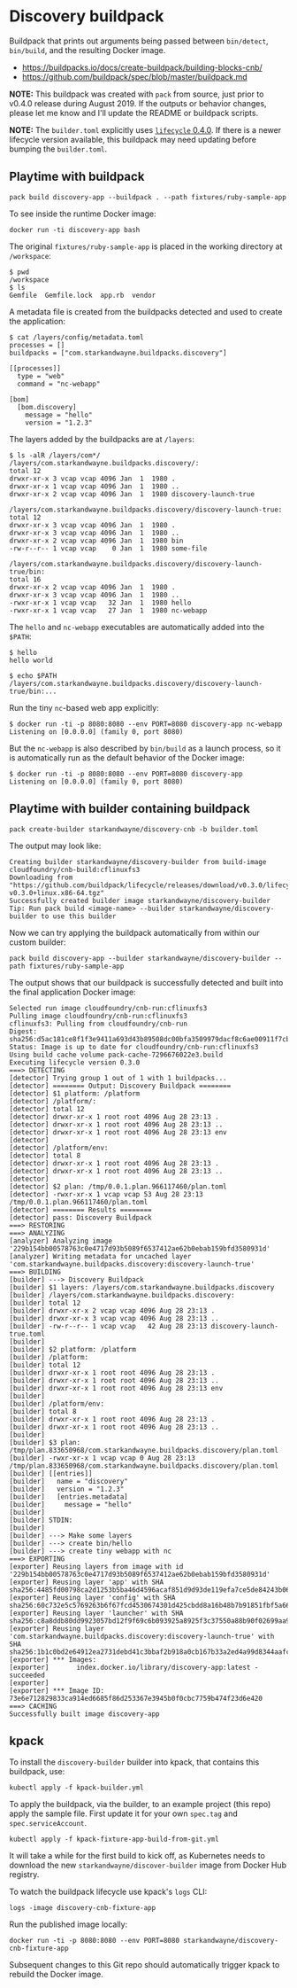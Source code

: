 # Discovery buildpack

Buildpack that prints out arguments being passed between `bin/detect`, `bin/build`, and the resulting Docker image.

* https://buildpacks.io/docs/create-buildpack/building-blocks-cnb/
* https://github.com/buildpack/spec/blob/master/buildpack.md

**NOTE:** This buildpack was created with `pack` from source, just prior to v0.4.0 release during August 2019. If the outputs or behavior changes, please let me know and I'll update the README or buildpack scripts.

**NOTE:** The `builder.toml` explicitly uses [`lifecycle` 0.4.0](https://github.com/buildpack/lifecycle/releases/tag/v0.4.0). If there is a newer lifecycle version available, this buildpack may need updating before bumping the `builder.toml`.

## Playtime with buildpack

```plain
pack build discovery-app --buildpack . --path fixtures/ruby-sample-app
```

To see inside the runtime Docker image:

```plain
docker run -ti discovery-app bash
```

The original `fixtures/ruby-sample-app` is placed in the working directory at `/workspace`:

```plain
$ pwd
/workspace
$ ls
Gemfile  Gemfile.lock  app.rb  vendor
```

A metadata file is created from the buildpacks detected and used to create the application:

```plain
$ cat /layers/config/metadata.toml
processes = []
buildpacks = ["com.starkandwayne.buildpacks.discovery"]

[[processes]]
  type = "web"
  command = "nc-webapp"

[bom]
  [bom.discovery]
    message = "hello"
    version = "1.2.3"
```

The layers added by the buildpacks are at `/layers`:

```plain
$ ls -alR /layers/com*/
/layers/com.starkandwayne.buildpacks.discovery/:
total 12
drwxr-xr-x 3 vcap vcap 4096 Jan  1  1980 .
drwxr-xr-x 1 vcap vcap 4096 Jan  1  1980 ..
drwxr-xr-x 2 vcap vcap 4096 Jan  1  1980 discovery-launch-true

/layers/com.starkandwayne.buildpacks.discovery/discovery-launch-true:
total 12
drwxr-xr-x 3 vcap vcap 4096 Jan  1  1980 .
drwxr-xr-x 3 vcap vcap 4096 Jan  1  1980 ..
drwxr-xr-x 2 vcap vcap 4096 Jan  1  1980 bin
-rw-r--r-- 1 vcap vcap    0 Jan  1  1980 some-file

/layers/com.starkandwayne.buildpacks.discovery/discovery-launch-true/bin:
total 16
drwxr-xr-x 2 vcap vcap 4096 Jan  1  1980 .
drwxr-xr-x 3 vcap vcap 4096 Jan  1  1980 ..
-rwxr-xr-x 1 vcap vcap   32 Jan  1  1980 hello
-rwxr-xr-x 1 vcap vcap   27 Jan  1  1980 nc-webapp
```

The `hello` and `nc-webapp` executables are automatically added into the `$PATH`:

```plain
$ hello
hello world

$ echo $PATH
/layers/com.starkandwayne.buildpacks.discovery/discovery-launch-true/bin:...
```

Run the tiny `nc`-based web app explicitly:

```plain
$ docker run -ti -p 8080:8080 --env PORT=8080 discovery-app nc-webapp
Listening on [0.0.0.0] (family 0, port 8080)
```

But the `nc-webapp` is also described by `bin/build` as a launch process, so it is automatically run as the default behavior of the Docker image:

```plain
$ docker run -ti -p 8080:8080 --env PORT=8080 discovery-app
Listening on [0.0.0.0] (family 0, port 8080)
```

## Playtime with builder containing buildpack

```plain
pack create-builder starkandwayne/discovery-cnb -b builder.toml
```

The output may look like:

```plain
Creating builder starkandwayne/discovery-builder from build-image cloudfoundry/cnb-build:cflinuxfs3
Downloading from "https://github.com/buildpack/lifecycle/releases/download/v0.3.0/lifecycle-v0.3.0+linux.x86-64.tgz"
Successfully created builder image starkandwayne/discovery-builder
Tip: Run pack build <image-name> --builder starkandwayne/discovery-builder to use this builder
```

Now we can try applying the buildpack automatically from within our custom builder:

```plain
pack build discovery-app --builder starkandwayne/discovery-builder --path fixtures/ruby-sample-app
```

The output shows that our buildpack is successfully detected and built into the final application Docker image:

```plain
Selected run image cloudfoundry/cnb-run:cflinuxfs3
Pulling image cloudfoundry/cnb-run:cflinuxfs3
cflinuxfs3: Pulling from cloudfoundry/cnb-run
Digest: sha256:d5ac181ce8f1f3e9411a693d43b89508dc00bfa3509979dacf8c6ae00911f7cb
Status: Image is up to date for cloudfoundry/cnb-run:cflinuxfs3
Using build cache volume pack-cache-7296676022e3.build
Executing lifecycle version 0.3.0
===> DETECTING
[detector] Trying group 1 out of 1 with 1 buildpacks...
[detector] ======== Output: Discovery Buildpack ========
[detector] $1 platform: /platform
[detector] /platform/:
[detector] total 12
[detector] drwxr-xr-x 1 root root 4096 Aug 28 23:13 .
[detector] drwxr-xr-x 1 root root 4096 Aug 28 23:13 ..
[detector] drwxr-xr-x 1 root root 4096 Aug 28 23:13 env
[detector]
[detector] /platform/env:
[detector] total 8
[detector] drwxr-xr-x 1 root root 4096 Aug 28 23:13 .
[detector] drwxr-xr-x 1 root root 4096 Aug 28 23:13 ..
[detector]
[detector] $2 plan: /tmp/0.0.1.plan.966117460/plan.toml
[detector] -rwxr-xr-x 1 vcap vcap 53 Aug 28 23:13 /tmp/0.0.1.plan.966117460/plan.toml
[detector] ======== Results ========
[detector] pass: Discovery Buildpack
===> RESTORING
===> ANALYZING
[analyzer] Analyzing image '229b154bb00578763c0e4717d93b5089f6537412ae62b0ebab159bfd3580931d'
[analyzer] Writing metadata for uncached layer 'com.starkandwayne.buildpacks.discovery:discovery-launch-true'
===> BUILDING
[builder] ---> Discovery Buildpack
[builder] $1 layers: /layers/com.starkandwayne.buildpacks.discovery
[builder] /layers/com.starkandwayne.buildpacks.discovery:
[builder] total 12
[builder] drwxr-xr-x 2 vcap vcap 4096 Aug 28 23:13 .
[builder] drwxr-xr-x 3 vcap vcap 4096 Aug 28 23:13 ..
[builder] -rw-r--r-- 1 vcap vcap   42 Aug 28 23:13 discovery-launch-true.toml
[builder]
[builder] $2 platform: /platform
[builder] /platform:
[builder] total 12
[builder] drwxr-xr-x 1 root root 4096 Aug 28 23:13 .
[builder] drwxr-xr-x 1 root root 4096 Aug 28 23:13 ..
[builder] drwxr-xr-x 1 root root 4096 Aug 28 23:13 env
[builder]
[builder] /platform/env:
[builder] total 8
[builder] drwxr-xr-x 1 root root 4096 Aug 28 23:13 .
[builder] drwxr-xr-x 1 root root 4096 Aug 28 23:13 ..
[builder]
[builder] $3 plan: /tmp/plan.833650968/com.starkandwayne.buildpacks.discovery/plan.toml
[builder] -rwxr-xr-x 1 vcap vcap 0 Aug 28 23:13 /tmp/plan.833650968/com.starkandwayne.buildpacks.discovery/plan.toml
[builder] [[entries]]
[builder]   name = "discovery"
[builder]   version = "1.2.3"
[builder]   [entries.metadata]
[builder]     message = "hello"
[builder]
[builder] STDIN:
[builder]
[builder] ---> Make some layers
[builder] ---> create bin/hello
[builder] ---> create tiny webapp with nc
===> EXPORTING
[exporter] Reusing layers from image with id '229b154bb00578763c0e4717d93b5089f6537412ae62b0ebab159bfd3580931d'
[exporter] Reusing layer 'app' with SHA sha256:4485fd00798ca2d1253b5ba46d4596acaf851d9d93de119efa7ce5de84243b06
[exporter] Reusing layer 'config' with SHA sha256:60c732e5c5769263b6f67fcd4530674301d425cbdd8a16b48b7b91851fbf5a66
[exporter] Reusing layer 'launcher' with SHA sha256:c8a8ddb80dd9923057bd12f9f69c6b093925a8925f3c37550a88b90f02699aa9
[exporter] Reusing layer 'com.starkandwayne.buildpacks.discovery:discovery-launch-true' with SHA sha256:1b1c0bd2e64912ea2731debd41c3bbaf2b918a0cb167b33a2ed4a99d8344aafc
[exporter] *** Images:
[exporter]       index.docker.io/library/discovery-app:latest - succeeded
[exporter]
[exporter] *** Image ID: 73e6e712829833ca914ed6685f86d253367e3945b0f0cbc7759b474f23d6e420
===> CACHING
Successfully built image discovery-app
```

## kpack

To install the `discovery-builder` builder into kpack, that contains this buildpack, use:

```plain
kubectl apply -f kpack-builder.yml
```

To apply the buildpack, via the builder, to an example project (this repo) apply the sample file. First update it for your own `spec.tag` and `spec.serviceAccount`.

```plain
kubectl apply -f kpack-fixture-app-build-from-git.yml
```

It will take a while for the first build to kick off, as Kubernetes needs to download the new `starkandwayne/discover-builder` image from Docker Hub registry.

To watch the buildpack lifecycle use kpack's `logs` CLI:

```plain
logs -image discovery-cnb-fixture-app
```

Run the published image locally:

```plain
docker run -ti -p 8080:8080 --env PORT=8080 starkandwayne/discovery-cnb-fixture-app
```

Subsequent changes to this Git repo should automatically trigger kpack to rebuild the Docker image.

